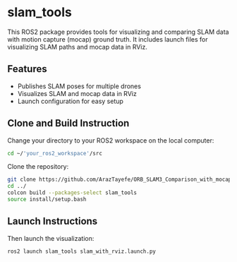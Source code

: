 # slam_tools

This ROS2 package provides tools for visualizing and comparing SLAM data with motion capture (mocap) ground truth. It includes launch files for visualizing SLAM paths and mocap data in RViz.

## Features

- Publishes SLAM poses for multiple drones
- Visualizes SLAM and mocap data in RViz
- Launch configuration for easy setup

## Clone and Build Instruction
Change your directory to your ROS2 workspace on the local computer:

```bash
cd ~/'your_ros2_workspace'/src
```
Clone the repository:

```bash
git clone https://github.com/ArazTayefe/ORB_SLAM3_Comparison_with_mocap_on_ROS2
cd ../
colcon build --packages-select slam_tools
source install/setup.bash
```

## Launch Instructions

Then launch the visualization:

```bash
ros2 launch slam_tools slam_with_rviz.launch.py
```
